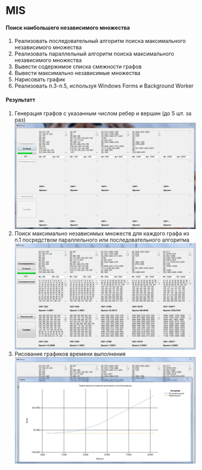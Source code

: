 # MIS
#### Поиск наибольшего независимого множества

1.	Реализовать последовательный алгоритм поиска максимального независимого множества
2.	Реализовать параллельный алгоритм поиска максимального независимого множества
3.	Вывести содержимое списка смежности графов
4.	Вывести максимально независимые множества
5.	Нарисовать график
6.	Реализовать п.3-п.5, используя Windows Forms и Background Worker

#### Результатт
1.	Генерация графов с указанным числом ребер и вершин (до 5 шт. за раз)
![Screenshot](img3.jpg)
2.	Поиск максимально независимых множеств для каждого графа из п.1 посредством параллельного или последовательного алгоритма
![Screenshot](img1.jpg)
3.  Рисование графиков времени выполнения
![Screenshot](img2.jpg)
